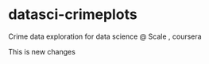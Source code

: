 # datasci-crimeplots
Crime data exploration for data science @ Scale , coursera

This is new changes
